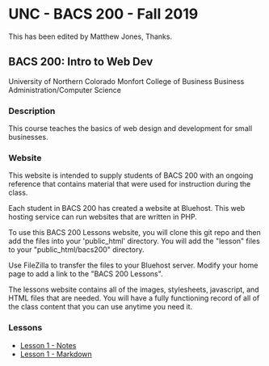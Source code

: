 # UNC - BACS 200 - Fall 2019

This has been edited by Matthew Jones, Thanks.

## BACS 200: Intro to Web Dev

University of Northern Colorado
Monfort College of Business
Business Administration/Computer Science

### Description

This course teaches the basics of web design and development for small businesses.

### Website

This website is intended to supply students of BACS 200 with an ongoing reference that contains material that were used for instruction during the class.

Each student in BACS 200 has created a website at Bluehost.  This web hosting service can run websites that are written in PHP.

To use this BACS 200 Lessons website, you will clone this git repo and then add the files into your 'public_html' directory. You will add the "lesson" files to your "public_html/bacs200" directory.

Use FileZilla to transfer the files to your Bluehost server.  Modify your home page to add a link to the "BACS 200 Lessons". 

The lessons website contains all of the images, stylesheets, javascript, and HTML files that are needed.  You will have a fully functioning record of all of the class content that you can use anytime you need it.


### Lessons

* [Lesson 1 - Notes](index.php?lesson=01)
* [Lesson 1 - Markdown](Lesson/01.md)

